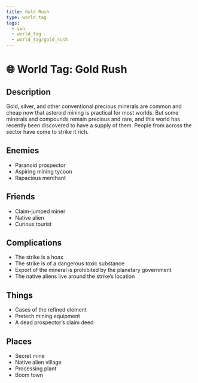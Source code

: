 ```yaml
---
title: Gold Rush
type: world_tag
tags:
  - swn
  - world_tag
  - world_tag/gold_rush
---
```

# 🌐 World Tag: Gold Rush

## Description
Gold, silver, and other conventional precious minerals are common and cheap now that asteroid mining is practical for most worlds. But some minerals and compounds remain precious and rare, and this world has recently been discovered to have a supply of them. People from across the sector have come to strike it rich.
## Enemies
- Paranoid prospector
- Aspiring mining tycoon
- Rapacious merchant

## Friends
- Claim-jumped miner
- Native alien
- Curious tourist

## Complications
- The strike is a hoax
- The strike is of a dangerous toxic substance
- Export of the mineral is prohibited by the planetary government
- The native aliens live around the strike’s location

## Things
- Cases of the refined element
- Pretech mining equipment
- A dead prospector’s claim deed

## Places
- Secret mine
- Native alien village
- Processing plant
- Boom town

